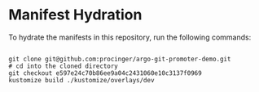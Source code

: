 
# Manifest Hydration

To hydrate the manifests in this repository, run the following commands:

```shell

git clone git@github.com:procinger/argo-git-promoter-demo.git
# cd into the cloned directory
git checkout e597e24c70b86ee9a04c2431060e10c3137f0969
kustomize build ./kustomize/overlays/dev
```